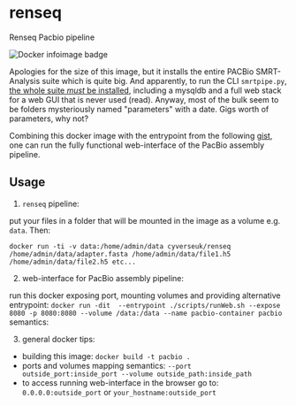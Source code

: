 # renseq
Renseq Pacbio pipeline

![Docker infoimage badge](https://img.shields.io/badge/ImageInfo-_5.584_GB/_25_Layers_-blue.svg?style=flat-square)

Apologies for the size of this image, but it installs the entire PACBio SMRT-Analysis suite which is quite big. And apparently, to run the CLI `smrtpipe.py`, [the whole suite *must* be installed](https://github.com/PacificBiosciences/SMRT-Analysis/issues/256), including a mysqldb and a full web stack for a web GUI that is never used (read). Anyway, most of the bulk seem to be folders mysteriously named "parameters" with a date. Gigs worth of parameters, why not?

Combining this docker image with the entrypoint from the following [gist](https://gist.github.com/audy/26748bdf6f5e260dd6f6), one can run the fully functional web-interface of the PacBio assembly pipeline.

## Usage

1. `renseq` pipeline:

put your files in a folder that will be mounted in the image as a volume e.g. `data`. Then:

`docker run -ti -v data:/home/admin/data cyverseuk/renseq /home/admin/data/adapter.fasta /home/admin/data/file1.h5 /home/admin/data/file2.h5 etc...`

2. web-interface for PacBio assembly pipeline:

run this docker exposing port, mounting volumes and providing alternative entrypoint:
`docker run -dit  --entrypoint ./scripts/runWeb.sh --expose 8080 -p 8080:8080 --volume /data:/data --name pacbio-container pacbio`
semantics:

3. general docker tips:
 - building this image: `docker build -t pacbio .`
 - ports and volumes mapping semantics: `--port outside_port:inside_port --volume outside_path:inside_path`
 - to access running web-interface in the browser go to: `0.0.0.0:outside_port` or `your_hostname:outside_port`
